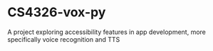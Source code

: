# CS4326-vox-py
A project exploring accessibility features in app development, more specifically voice recognition and TTS
